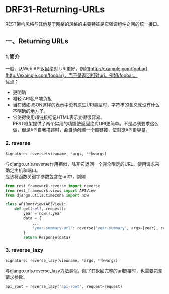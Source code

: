 # DRF31-Returning-URLs
REST架构风格与其他基于网络的风格的主要特征是它强调组件之间的统一接口。


## 一、Returning URLs

### 1.简介
一般，从Web API返回绝对 URI更好，例如[http://example.com/foobar](http://example.com/foobar)，而不是返回相对uri，例如/foobar。  
优点：  
- 更明确  
- 减轻 API客户端负担  
- 当在诸如JSON这样的表示中没有原生URI类型时，字符串的含义就没有什么不明确的地方了。  
- 它使得使用超链接标记HTML表示变得很容易。  
REST框架提供了两个实用的功能使返回绝对URI更简单。不是必须要求这么做，但是API自我描述时，会自动创建一个超链接，使浏览API更容易。


### 2. reverse
```python
Signature: reverse(viewname, *args, **kwargs)
```
与django.urls.reverse作用相似，除非它返回一个完全限定的URL，使用请求来确定主机和端口。  
应该将函数关键字参数包含在url中，例如
```python
from rest_framework.reverse import reverse
from rest_framework.views import APIView
from django.utils.timezone import now

class APIRootView(APIView):
    def get(self, request):
        year = now().year
        data = {
            ...
            'year-summary-url': reverse('year-summary', args=[year], request=request)
        }
        return Response(data)
```

### 3. reverse_lazy
```python
Signature: reverse_lazy(viewname, *args, **kwargs)
```
与django.urls.reverse_lazy方法类似，除了在返回完整的url链接时，也需要包含请求参数。
```python
api_root = reverse_lazy('api-root', request=request)
```

